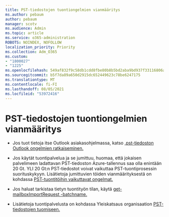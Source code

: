 ```yaml
---
title: PST-tiedostojen tuontiongelmien vianmääritys
ms.author: pebaum
author: pebaum
manager: scotv
ms.audience: Admin
ms.topic: article
ms.service: o365-administration
ROBOTS: NOINDEX, NOFOLLOW
localization_priority: Priority
ms.collection: Adm_O365
ms.custom:
- "1800027"
- "1225"
ms.openlocfilehash: 549af832f9c58db1cdd8fbe80b8b5bd2aba9bd937f33116806a9391cbc9a5d4c
ms.sourcegitcommit: b5f7da89a650d2915dc652449623c78be6247175
ms.translationtype: MT
ms.contentlocale: fi-FI
ms.lasthandoff: 08/05/2021
ms.locfileid: "53972416"
---
```

# <a name="troubleshooting-pst-import-issues"></a>PST-tiedostojen tuontiongelmien vianmääritys

- Jos tuot tietoja itse Outlook asiakasohjelmassa, katso [.pst-tiedoston Outlook ongelmien ratkaiseminen.](https://support.office.com/article/Fix-problems-importing-an-Outlook-pst-file-2d2e50dc-5c36-4ab2-ab50-f1be733b3d6e)

- Jos käytät tuontipalvelua ja se jumittuu, huomaa, että jokaisen palvelimeen ladattavan PST-tiedoston Azure-tallennus saa olla enintään 20 Gt. YLI 20 Gt:n PST-tiedostot voivat vaikuttaa PST-tuontiprosessin suorituskykyyn. Lisätietoja jumittuvien töiden vianmäärityksestä on kohdassa [PST-tuontitöihin vaikuttavat ongelmat.](https://docs.microsoft.com/office365/troubleshoot/pst-import-service/issues-with-pst-import-job)

- Jos haluat tarkistaa tietyn tuontityön tilan, käytä [get-mailboxImportRequest -batchname.](https://docs.microsoft.com/powershell/module/exchange/mailboxes/get-mailboximportrequest)

- Lisätietoja tuontipalvelusta on kohdassa Yleiskatsaus organisaation [PST-tiedostojen tuomiseen.](https://docs.microsoft.com/microsoft-365/compliance/importing-pst-files-to-office-365?view=o365-worldwide)
